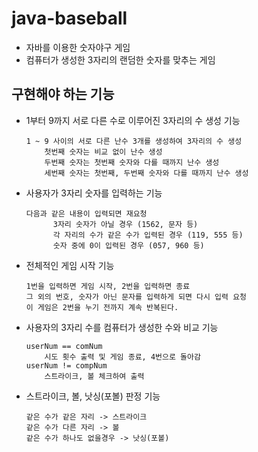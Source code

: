 # java-baseball
* 자바를 이용한 숫자야구 게임
* 컴퓨터가 생성한 3자리의 랜덤한 숫자를 맞추는 게임

## 구현해야 하는 기능

* 1부터 9까지 서로 다른 수로 이루어진 3자리의 수 생성 기능

	  1 ~ 9 사이의 서로 다른 난수 3개를 생성하여 3자리의 수 생성
		  첫번째 숫자는 비교 없이 난수 생성
		  두번째 숫자는 첫번째 숫자와 다를 때까지 난수 생성
		  세번째 숫자는 첫번째, 두번째 숫자와 다를 때까지 난수 생성

* 사용자가 3자리 숫자를 입력하는 기능

	  다음과 같은 내용이 입력되면 재요청
		    3자리 숫자가 아닐 경우 (1562, 문자 등)
		    각 자리의 수가 같은 수가 입력된 경우 (119, 555 등)
		    숫자 중에 0이 입력된 경우 (057, 960 등)

* 전체적인 게임 시작 기능

      1번을 입력하면 게임 시작, 2번을 입력하면 종료
      그 외의 번호, 숫자가 아닌 문자를 입력하게 되면 다시 입력 요청
      이 게임은 2번을 누기 전까지 계속 반복된다.

* 사용자의 3자리 수를 컴퓨터가 생성한 수와 비교 기능

	  userNum == comNum
		  시도 횟수 출력 및 게임 종료, 4번으로 돌아감
	  userNum != compNum
		  스트라이크, 볼 체크하여 출력

* 스트라이크, 볼, 낫싱(포볼) 판정 기능

	  같은 수가 같은 자리 -> 스트라이크
	  같은 수가 다른 자리 -> 볼
	  같은 수가 하나도 없을경우 -> 낫싱(포볼)
